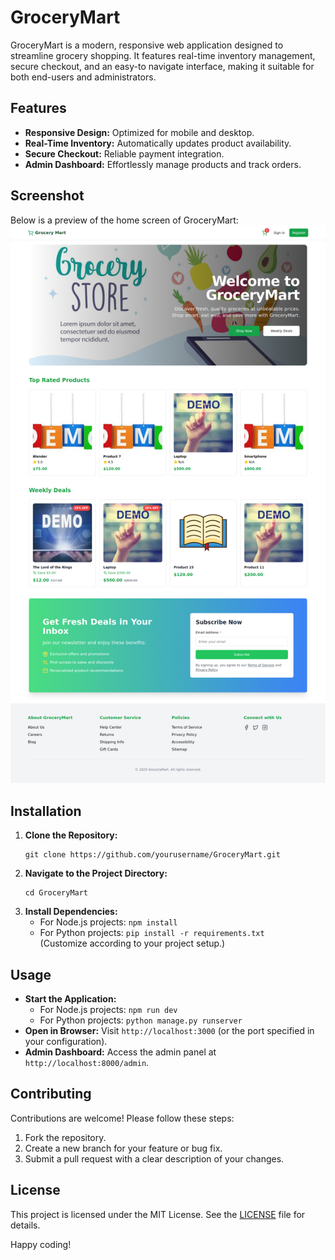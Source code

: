 # GroceryMart

GroceryMart is a modern, responsive web application designed to streamline grocery shopping. It features real-time inventory management, secure checkout, and an easy-to navigate interface, making it suitable for both end-users and administrators.

## Features
- **Responsive Design:** Optimized for mobile and desktop.
- **Real-Time Inventory:** Automatically updates product availability.
- **Secure Checkout:** Reliable payment integration.
- **Admin Dashboard:** Effortlessly manage products and track orders.

## Screenshot
Below is a preview of the home screen of GroceryMart:
![GroceryMart Home](home.png)

## Installation
1. **Clone the Repository:**
    ```
    git clone https://github.com/yourusername/GroceryMart.git
    ```
2. **Navigate to the Project Directory:**
    ```
    cd GroceryMart
    ```
3. **Install Dependencies:**
    - For Node.js projects: `npm install`
    - For Python projects: `pip install -r requirements.txt`  
    (Customize according to your project setup.)

## Usage
- **Start the Application:**
  - For Node.js projects: `npm run dev`
  - For Python projects: `python manage.py runserver`
- **Open in Browser:** Visit `http://localhost:3000` (or the port specified in your configuration).
- **Admin Dashboard:** Access the admin panel at `http://localhost:8000/admin`.

## Contributing
Contributions are welcome! Please follow these steps:
1. Fork the repository.
2. Create a new branch for your feature or bug fix.
3. Submit a pull request with a clear description of your changes.

## License
This project is licensed under the MIT License. See the [LICENSE](LICENSE) file for details.

Happy coding!
